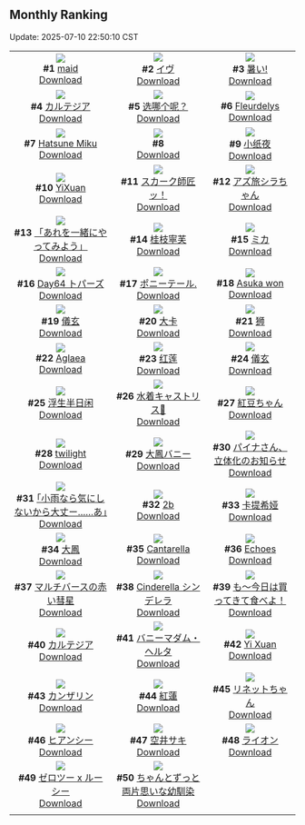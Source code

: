 ## Monthly Ranking
Update: 2025-07-10 22:50:10 CST

|      |      |      |
| :----: | :----: | :----: |
| ![](https://i.pixiv.re/c/240x480/img-master/img/2025/06/12/02/19/49/131456024_p0_master1200.jpg)<br>**#1** [maid](https://www.pixiv.net/artworks/131456024)<br>[Download](https://i.pixiv.re/img-original/img/2025/06/12/02/19/49/131456024_p0.png) | ![](https://i.pixiv.re/c/240x480/img-master/img/2025/06/12/14/46/34/131468061_p0_master1200.jpg)<br>**#2** [イヴ](https://www.pixiv.net/artworks/131468061)<br>[Download](https://i.pixiv.re/img-original/img/2025/06/12/14/46/34/131468061_p0.jpg) | ![](https://i.pixiv.re/c/240x480/img-master/img/2025/06/10/00/36/28/131380636_p0_master1200.jpg)<br>**#3** [暑い!](https://www.pixiv.net/artworks/131380636)<br>[Download](https://i.pixiv.re/img-original/img/2025/06/10/00/36/28/131380636_p0.jpg) |
| ![](https://i.pixiv.re/c/240x480/img-master/img/2025/06/12/13/01/40/131466282_p0_master1200.jpg)<br>**#4** [カルテジア](https://www.pixiv.net/artworks/131466282)<br>[Download](https://i.pixiv.re/img-original/img/2025/06/12/13/01/40/131466282_p0.png) | ![](https://i.pixiv.re/c/240x480/img-master/img/2025/06/12/01/32/39/131454909_p0_master1200.jpg)<br>**#5** [选哪个呢？](https://www.pixiv.net/artworks/131454909)<br>[Download](https://i.pixiv.re/img-original/img/2025/06/12/01/32/39/131454909_p0.jpg) | ![](https://i.pixiv.re/c/240x480/img-master/img/2025/06/12/12/42/37/131465873_p0_master1200.jpg)<br>**#6** [Fleurdelys](https://www.pixiv.net/artworks/131465873)<br>[Download](https://i.pixiv.re/img-original/img/2025/06/12/12/42/37/131465873_p0.jpg) |
| ![](https://i.pixiv.re/c/240x480/img-master/img/2025/06/12/04/23/17/131457926_p0_master1200.jpg)<br>**#7** [Hatsune Miku](https://www.pixiv.net/artworks/131457926)<br>[Download](https://i.pixiv.re/img-original/img/2025/06/12/04/23/17/131457926_p0.jpg) | ![](https://s.pximg.net/common/images/limit_unviewable_s.png)<br>**#8** [](https://www.pixiv.net/artworks/131475817)<br>[Download](https://s.pximg.net/common/images/limit_unviewable_s.png) | ![](https://i.pixiv.re/c/240x480/img-master/img/2025/06/12/16/24/53/131469928_p0_master1200.jpg)<br>**#9** [小纸夜](https://www.pixiv.net/artworks/131469928)<br>[Download](https://i.pixiv.re/img-original/img/2025/06/12/16/24/53/131469928_p0.jpg) |
| ![](https://i.pixiv.re/c/240x480/img-master/img/2025/06/12/20/13/51/131476916_p0_master1200.jpg)<br>**#10** [YiXuan](https://www.pixiv.net/artworks/131476916)<br>[Download](https://i.pixiv.re/img-original/img/2025/06/12/20/13/51/131476916_p0.png) | ![](https://i.pixiv.re/c/240x480/img-master/img/2025/06/10/00/00/24/131378865_p0_master1200.jpg)<br>**#11** [スカーク師匠ッ！](https://www.pixiv.net/artworks/131378865)<br>[Download](https://i.pixiv.re/img-original/img/2025/06/10/00/00/24/131378865_p0.jpg) | ![](https://i.pixiv.re/c/240x480/img-master/img/2025/06/12/20/43/19/131478004_p0_master1200.jpg)<br>**#12** [アズ旅シラちゃん](https://www.pixiv.net/artworks/131478004)<br>[Download](https://i.pixiv.re/img-original/img/2025/06/12/20/43/19/131478004_p0.png) |
| ![](https://i.pixiv.re/c/240x480/img-master/img/2025/06/12/18/27/17/131473224_p0_master1200.jpg)<br>**#13** [「あれを一緒にやってみよう」](https://www.pixiv.net/artworks/131473224)<br>[Download](https://i.pixiv.re/img-original/img/2025/06/12/18/27/17/131473224_p0.png) | ![](https://i.pixiv.re/c/240x480/img-master/img/2025/06/12/13/57/28/131467173_p0_master1200.jpg)<br>**#14** [桂枝寧芙](https://www.pixiv.net/artworks/131467173)<br>[Download](https://i.pixiv.re/img-original/img/2025/06/12/13/57/28/131467173_p0.png) | ![](https://i.pixiv.re/c/240x480/img-master/img/2025/06/12/12/30/53/131465658_p0_master1200.jpg)<br>**#15** [ミカ](https://www.pixiv.net/artworks/131465658)<br>[Download](https://i.pixiv.re/img-original/img/2025/06/12/12/30/53/131465658_p0.jpg) |
| ![](https://i.pixiv.re/c/240x480/img-master/img/2025/06/12/00/00/12/131451090_p0_master1200.jpg)<br>**#16** [Day64 トパーズ](https://www.pixiv.net/artworks/131451090)<br>[Download](https://i.pixiv.re/img-original/img/2025/06/12/00/00/12/131451090_p0.jpg) | ![](https://i.pixiv.re/c/240x480/img-master/img/2025/06/14/00/13/08/131523823_p0_master1200.jpg)<br>**#17** [ポニーテール.](https://www.pixiv.net/artworks/131523823)<br>[Download](https://i.pixiv.re/img-original/img/2025/06/14/00/13/08/131523823_p0.jpg) | ![](https://i.pixiv.re/c/240x480/img-master/img/2025/06/12/05/13/29/131458506_p0_master1200.jpg)<br>**#18** [Asuka won](https://www.pixiv.net/artworks/131458506)<br>[Download](https://i.pixiv.re/img-original/img/2025/06/12/05/13/29/131458506_p0.png) |
| ![](https://i.pixiv.re/c/240x480/img-master/img/2025/06/12/00/28/26/131452669_p0_master1200.jpg)<br>**#19** [儀玄](https://www.pixiv.net/artworks/131452669)<br>[Download](https://i.pixiv.re/img-original/img/2025/06/12/00/28/26/131452669_p0.png) | ![](https://i.pixiv.re/c/240x480/img-master/img/2025/06/12/21/38/36/131480443_p0_master1200.jpg)<br>**#20** [大卡](https://www.pixiv.net/artworks/131480443)<br>[Download](https://i.pixiv.re/img-original/img/2025/06/12/21/38/36/131480443_p0.jpg) | ![](https://i.pixiv.re/c/240x480/img-master/img/2025/06/12/05/57/32/131459013_p0_master1200.jpg)<br>**#21** [狮](https://www.pixiv.net/artworks/131459013)<br>[Download](https://i.pixiv.re/img-original/img/2025/06/12/05/57/32/131459013_p0.png) |
| ![](https://i.pixiv.re/c/240x480/img-master/img/2025/06/12/09/09/31/131462216_p0_master1200.jpg)<br>**#22** [Aglaea](https://www.pixiv.net/artworks/131462216)<br>[Download](https://i.pixiv.re/img-original/img/2025/06/12/09/09/31/131462216_p0.jpg) | ![](https://i.pixiv.re/c/240x480/img-master/img/2025/06/11/20/57/41/131442855_p0_master1200.jpg)<br>**#23** [红莲](https://www.pixiv.net/artworks/131442855)<br>[Download](https://i.pixiv.re/img-original/img/2025/06/11/20/57/41/131442855_p0.jpg) | ![](https://i.pixiv.re/c/240x480/img-master/img/2025/06/12/00/30/05/131452765_p0_master1200.jpg)<br>**#24** [儀玄](https://www.pixiv.net/artworks/131452765)<br>[Download](https://i.pixiv.re/img-original/img/2025/06/12/00/30/05/131452765_p0.jpg) |
| ![](https://i.pixiv.re/c/240x480/img-master/img/2025/06/12/13/03/52/131466322_p0_master1200.jpg)<br>**#25** [浮生半日闲](https://www.pixiv.net/artworks/131466322)<br>[Download](https://i.pixiv.re/img-original/img/2025/06/12/13/03/52/131466322_p0.jpg) | ![](https://i.pixiv.re/c/240x480/img-master/img/2025/06/12/13/23/38/131466582_p0_master1200.jpg)<br>**#26** [水着キャストリス💜](https://www.pixiv.net/artworks/131466582)<br>[Download](https://i.pixiv.re/img-original/img/2025/06/12/13/23/38/131466582_p0.jpg) | ![](https://i.pixiv.re/c/240x480/img-master/img/2025/06/10/11/30/01/131392208_p0_master1200.jpg)<br>**#27** [紅豆ちゃん](https://www.pixiv.net/artworks/131392208)<br>[Download](https://i.pixiv.re/img-original/img/2025/06/10/11/30/01/131392208_p0.jpg) |
| ![](https://i.pixiv.re/c/240x480/img-master/img/2025/06/13/00/00/11/131486644_p0_master1200.jpg)<br>**#28** [twilight](https://www.pixiv.net/artworks/131486644)<br>[Download](https://i.pixiv.re/img-original/img/2025/06/13/00/00/11/131486644_p0.jpg) | ![](https://i.pixiv.re/c/240x480/img-master/img/2025/06/11/00/00/29/131415247_p0_master1200.jpg)<br>**#29** [大鳳バニー](https://www.pixiv.net/artworks/131415247)<br>[Download](https://i.pixiv.re/img-original/img/2025/06/11/00/00/29/131415247_p0.jpg) | ![](https://i.pixiv.re/c/240x480/img-master/img/2025/06/11/14/30/21/131431823_p0_master1200.jpg)<br>**#30** [パイナさん、立体化のお知らせ](https://www.pixiv.net/artworks/131431823)<br>[Download](https://i.pixiv.re/img-original/img/2025/06/11/14/30/21/131431823_p0.jpg) |
| ![](https://i.pixiv.re/c/240x480/img-master/img/2025/06/11/00/26/54/131416634_p0_master1200.jpg)<br>**#31** [｢小雨なら気にしないから大丈ー……あ｣](https://www.pixiv.net/artworks/131416634)<br>[Download](https://i.pixiv.re/img-original/img/2025/06/11/00/26/54/131416634_p0.jpg) | ![](https://i.pixiv.re/c/240x480/img-master/img/2025/06/10/10/34/42/131391265_p0_master1200.jpg)<br>**#32** [2b](https://www.pixiv.net/artworks/131391265)<br>[Download](https://i.pixiv.re/img-original/img/2025/06/10/10/34/42/131391265_p0.jpg) | ![](https://i.pixiv.re/c/240x480/img-master/img/2025/06/12/14/33/17/131467854_p0_master1200.jpg)<br>**#33** [卡提希娅](https://www.pixiv.net/artworks/131467854)<br>[Download](https://i.pixiv.re/img-original/img/2025/06/12/14/33/17/131467854_p0.jpg) |
| ![](https://i.pixiv.re/c/240x480/img-master/img/2025/06/11/10/35/37/131427559_p0_master1200.jpg)<br>**#34** [大鳳](https://www.pixiv.net/artworks/131427559)<br>[Download](https://i.pixiv.re/img-original/img/2025/06/11/10/35/37/131427559_p0.png) | ![](https://i.pixiv.re/c/240x480/img-master/img/2025/06/12/22/38/44/131483163_p0_master1200.jpg)<br>**#35** [Cantarella](https://www.pixiv.net/artworks/131483163)<br>[Download](https://i.pixiv.re/img-original/img/2025/06/12/22/38/44/131483163_p0.jpg) | ![](https://i.pixiv.re/c/240x480/img-master/img/2025/06/11/12/29/21/131429689_p0_master1200.jpg)<br>**#36** [Echoes](https://www.pixiv.net/artworks/131429689)<br>[Download](https://i.pixiv.re/img-original/img/2025/06/11/12/29/21/131429689_p0.jpg) |
| ![](https://i.pixiv.re/c/240x480/img-master/img/2025/06/12/00/18/10/131452265_p0_master1200.jpg)<br>**#37** [マルチバースの赤い彗星](https://www.pixiv.net/artworks/131452265)<br>[Download](https://i.pixiv.re/img-original/img/2025/06/12/00/18/10/131452265_p0.jpg) | ![](https://i.pixiv.re/c/240x480/img-master/img/2025/06/10/13/22/27/131394638_p0_master1200.jpg)<br>**#38** [Cinderella シンデレラ](https://www.pixiv.net/artworks/131394638)<br>[Download](https://i.pixiv.re/img-original/img/2025/06/10/13/22/27/131394638_p0.jpg) | ![](https://i.pixiv.re/c/240x480/img-master/img/2025/06/13/07/30/03/131495917_p0_master1200.jpg)<br>**#39** [も～今日は買ってきて食べよ！](https://www.pixiv.net/artworks/131495917)<br>[Download](https://i.pixiv.re/img-original/img/2025/06/13/07/30/03/131495917_p0.jpg) |
| ![](https://i.pixiv.re/c/240x480/img-master/img/2025/06/13/00/00/16/131486698_p0_master1200.jpg)<br>**#40** [カルテジア](https://www.pixiv.net/artworks/131486698)<br>[Download](https://i.pixiv.re/img-original/img/2025/06/13/00/00/16/131486698_p0.jpg) | ![](https://i.pixiv.re/c/240x480/img-master/img/2025/06/11/15/22/33/131432802_p0_master1200.jpg)<br>**#41** [バニーマダム・ヘルタ](https://www.pixiv.net/artworks/131432802)<br>[Download](https://i.pixiv.re/img-original/img/2025/06/11/15/22/33/131432802_p0.png) | ![](https://i.pixiv.re/c/240x480/img-master/img/2025/06/12/21/07/02/131479139_p0_master1200.jpg)<br>**#42** [Yi Xuan](https://www.pixiv.net/artworks/131479139)<br>[Download](https://i.pixiv.re/img-original/img/2025/06/12/21/07/02/131479139_p0.png) |
| ![](https://i.pixiv.re/c/240x480/img-master/img/2025/06/13/00/00/13/131486663_p0_master1200.jpg)<br>**#43** [カンザリン](https://www.pixiv.net/artworks/131486663)<br>[Download](https://i.pixiv.re/img-original/img/2025/06/13/00/00/13/131486663_p0.png) | ![](https://i.pixiv.re/c/240x480/img-master/img/2025/06/11/19/00/10/131438377_p0_master1200.jpg)<br>**#44** [紅蓮](https://www.pixiv.net/artworks/131438377)<br>[Download](https://i.pixiv.re/img-original/img/2025/06/11/19/00/10/131438377_p0.jpg) | ![](https://i.pixiv.re/c/240x480/img-master/img/2025/06/12/06/12/19/131459348_p0_master1200.jpg)<br>**#45** [リネットちゃん](https://www.pixiv.net/artworks/131459348)<br>[Download](https://i.pixiv.re/img-original/img/2025/06/12/06/12/19/131459348_p0.jpg) |
| ![](https://i.pixiv.re/c/240x480/img-master/img/2025/06/12/03/04/47/131456845_p0_master1200.jpg)<br>**#46** [ヒアンシー](https://www.pixiv.net/artworks/131456845)<br>[Download](https://i.pixiv.re/img-original/img/2025/06/12/03/04/47/131456845_p0.png) | ![](https://i.pixiv.re/c/240x480/img-master/img/2025/06/11/20/06/39/131440933_p0_master1200.jpg)<br>**#47** [空井サキ](https://www.pixiv.net/artworks/131440933)<br>[Download](https://i.pixiv.re/img-original/img/2025/06/11/20/06/39/131440933_p0.jpg) | ![](https://i.pixiv.re/c/240x480/img-master/img/2025/06/10/22/00/05/131409754_p0_master1200.jpg)<br>**#48** [ライオン](https://www.pixiv.net/artworks/131409754)<br>[Download](https://i.pixiv.re/img-original/img/2025/06/10/22/00/05/131409754_p0.jpg) |
| ![](https://i.pixiv.re/c/240x480/img-master/img/2025/06/10/00/00/31/131378890_p0_master1200.jpg)<br>**#49** [ゼロツー x ルーシー](https://www.pixiv.net/artworks/131378890)<br>[Download](https://i.pixiv.re/img-original/img/2025/06/10/00/00/31/131378890_p0.png) | ![](https://i.pixiv.re/c/240x480/img-master/img/2025/06/10/17/52/38/131400137_p0_master1200.jpg)<br>**#50** [ちゃんとずっと両片思いな幼馴染](https://www.pixiv.net/artworks/131400137)<br>[Download](https://i.pixiv.re/img-original/img/2025/06/10/17/52/38/131400137_p0.png) |
|      |
